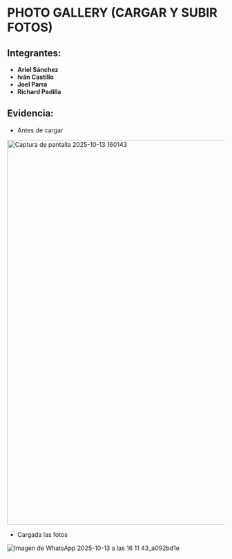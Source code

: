 # PHOTO GALLERY (CARGAR Y SUBIR FOTOS)

## Integrantes:

- **Ariel Sánchez**  
- **Iván Castillo**  
- **Joel Parra**  
- **Richard Padilla**

## Evidencia:

- Antes de cargar

<img width="1237" height="889" alt="Captura de pantalla 2025-10-13 160143" src="https://github.com/user-attachments/assets/4096e81e-d875-45a4-ab1d-0eadb6cf5b97" /> <br>

- Cargada las fotos

![Imagen de WhatsApp 2025-10-13 a las 16 11 43_a092bd1e](https://github.com/user-attachments/assets/0fe631e3-4383-4f92-9955-2933d17a7bd3)







